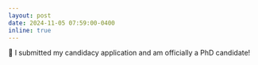 ```yaml
---
layout: post
date: 2024-11-05 07:59:00-0400
inline: true
---
```


:tada: I submitted my candidacy application and am officially a PhD candidate!